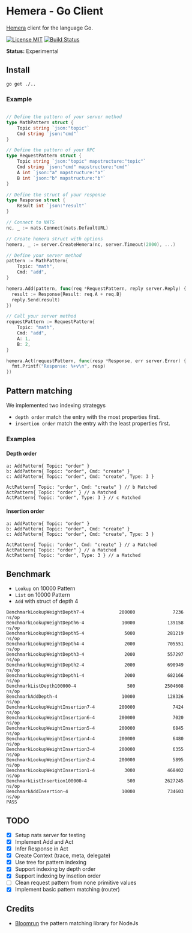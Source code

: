 # Hemera - Go Client
[Hemera](https://github.com/hemerajs/hemera) client for the language Go.

[![License MIT](https://img.shields.io/badge/License-MIT-blue.svg)](http://opensource.org/licenses/MIT)
[![Build Status](https://travis-ci.org/hemerajs/go-hemera.svg?branch=master)](http://travis-ci.org/hemerajs/go-hemera)

**Status:** Experimental

## Install

```
go get ./..
```

### Example
```go

// Define the pattern of your server method
type MathPattern struct {
	Topic string `json:"topic"`
	Cmd string `json:"cmd"`
}

// Define the pattern of your RPC
type RequestPattern struct {
	Topic string `json:"topic" mapstructure:"topic"`
	Cmd string `json:"cmd" mapstructure:"cmd"`
	A int `json:"a" mapstructure:"a"`
	B int `json:"b" mapstructure:"b"`
}

// Define the struct of your response
type Response struct {
	Result int `json:"result"`
}

// Connect to NATS
nc, _ := nats.Connect(nats.DefaultURL)

// Create hemera struct with options
hemera, _ := server.CreateHemera(nc, server.Timeout(2000), ...)

// Define your server method
pattern := MathPattern{
	Topic: "math",
	Cmd: "add",
}

hemera.Add(pattern, func(req *RequestPattern, reply server.Reply) {
  result := Response{Result: req.A + req.B}
  reply.Send(result)
})

// Call your server method
requestPattern := RequestPattern{
	Topic: "math",
	Cmd: "add",
	A: 1,
	B: 2,
}

hemera.Act(requestPattern, func(resp *Response, err server.Error) {
  fmt.Printf("Response: %+v\n", resp)
})
```

## Pattern matching
We implemented two indexing strategys
- `depth order` match the entry with the most properties first.
- `insertion order` match the entry with the least properties first.

### Examples

#### Depth order
```
a: AddPattern{ Topic: "order" }
b: AddPattern{ Topic: "order", Cmd: "create" }
c: AddPattern{ Topic: "order", Cmd: "create", Type: 3 }

ActPattern{ Topic: "order", Cmd: "create" } // b Matched
ActPattern{ Topic: "order" } // a Matched
ActPattern{ Topic: "order", Type: 3 } // c Matched
```

#### Insertion order
```
a: AddPattern{ Topic: "order" }
b: AddPattern{ Topic: "order", Cmd: "create" }
c: AddPattern{ Topic: "order", Cmd: "create", Type: 3 }

ActPattern{ Topic: "order", Cmd: "create" } // a Matched
ActPattern{ Topic: "order" } // a Matched
ActPattern{ Topic: "order", Type: 3 } // a Matched
```

## Benchmark
- `Lookup` on 10000 Pattern
- `List` on 10000 Pattern
- `Add` with struct of depth 4
```
BenchmarkLookupWeightDepth7-4             200000              7236 ns/op
BenchmarkLookupWeightDepth6-4              10000            139158 ns/op
BenchmarkLookupWeightDepth5-4               5000            281219 ns/op
BenchmarkLookupWeightDepth4-4               2000            705551 ns/op
BenchmarkLookupWeightDepth3-4               2000            557297 ns/op
BenchmarkLookupWeightDepth2-4               2000            690949 ns/op
BenchmarkLookupWeightDepth1-4               2000            682166 ns/op
BenchmarkListDepth100000-4                   500           2504608 ns/op
BenchmarkAddDepth-4                        10000            128326 ns/op
BenchmarkLookupWeightInsertion7-4         200000              7424 ns/op
BenchmarkLookupWeightInsertion6-4         200000              7020 ns/op
BenchmarkLookupWeightInsertion5-4         200000              6845 ns/op
BenchmarkLookupWeightInsertion4-4         200000              6480 ns/op
BenchmarkLookupWeightInsertion3-4         200000              6355 ns/op
BenchmarkLookupWeightInsertion2-4         200000              5895 ns/op
BenchmarkLookupWeightInsertion1-4           3000            468402 ns/op
BenchmarkListInsertion100000-4               500           2627245 ns/op
BenchmarkAddInsertion-4                    10000            734603 ns/op
PASS
```


## TODO
- [X] Setup nats server for testing
- [X] Implement Add and Act
- [X] Infer Response in Act
- [X] Create Context (trace, meta, delegate)
- [X] Use tree for pattern indexing
- [X] Support indexing by depth order
- [X] Support indexing by insetion order
- [ ] Clean request pattern from none primitive values
- [X] Implement basic pattern matching (router)

## Credits

- [Bloomrun](https://github.com/mcollina/bloomrun) the pattern matching library for NodeJs